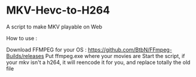 # MKV-Hevc-to-H264
A script to make MKV playable on Web

How to use :

Download FFMPEG for your OS : https://github.com/BtbN/FFmpeg-Builds/releases
Put ffmpeg.exe where your movies are
Start the script, if your mkv isn't a h264, it will reencode it for you, and replace totally the old file
